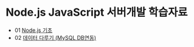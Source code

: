 # Node.js JavaScript 서버개발 학습자료
 - 01 [Node.js 기초](https://github.com/ttaengz/nodejs-study/blob/main/docs/01_nodejs%EA%B8%B0%EC%B4%88.md)
 - 02 [데이터 다루기 (MySQL DB연동)](https://github.com/ttaengz/nodejs-study/blob/main/docs/02_%EB%8D%B0%EC%9D%B4%ED%84%B0%EB%8B%A4%EB%A3%A8%EA%B8%B0.md)
